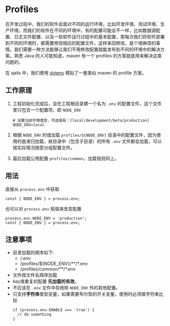 # Profiles

在开发过程中，我们的软件会面对不同的运行环境，比如开发环境、测试环境、生产环境，而我们的软件在不同的环境中，有的配置可能会不一样，比如数据源配置、日志文件配置、以及一些软件运行过程中的基本配置，那每次我们将软件部署到不同的环境时，都需要修改相应的配置文件，这样来回修改，是个很麻烦的事情。我们需要一种方法能够让我们不用修改配置就能发布到不同的环境中的解决方案。熟悉 Java 的人可能知道，maven 有一个 profiles 的方案就是用来解决这类问题的。

在 qails 中，我们使用 [dotenv](https://github.com/motdotla/dotenv) 模拟了一套类似 maven 的 profile 方案。

## 工作原理

1. 工程初始化完成后，会在工程根目录建一个名为 `.env` 的配置文件，这个文件里只包含一个配置项，即 `NODE_ENV`

    ```
    # 设置当前环境类型，可选值有：[local/development/beta/production]
    NODE_ENV=local
    ```

2. 根据 `NODE_ENV` 的值加载 `profiles/${NODE_ENV}` 目录中的配置文件，因为使用的是递归加载，故目录中（包含子目录）的所有 `.env` 文件都会加载，可以按实际情况随意分组配置文件。

3. 最后加载公用配置 `profiles/common`，加载规则同上。

## 用法

直接从 `process.env` 中获取

```
const { NODE_ENV } = process.env;
```

也可以对 `process.env` 赋值来改变配置

```
process.env.NODE_ENV = 'production';
const { NODE_ENV } = process.env;
```

## 注意事项

- 目录加载的顺序如下:
    - /.env
    - /profiles/${NODE_ENV}/\*\*/*.env
    - /profiles/common/\*\*/*.env
- 文件按文件名顺序加载
- key值重复的配置 **先加载的有效**。
- 不应该在 `.env` 文件中存放除 `NODE_ENV` 外的其他配置。
- 只支持**字符串**类型变量，如果需要布尔型的开关变量，使用时必须做字符串比较
    ```
    if (process.env.ENABLE === 'true') {
      // do something
    }
    ```

